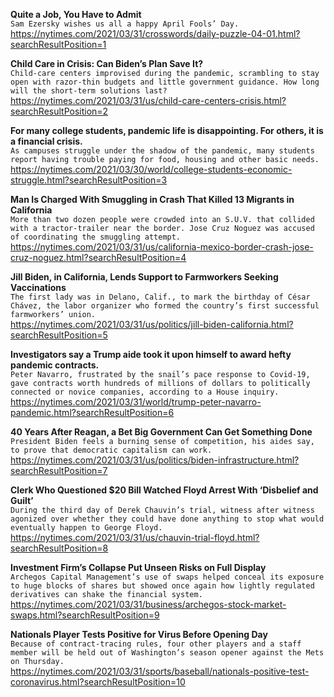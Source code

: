 **Quite a Job, You Have to Admit**\
`Sam Ezersky wishes us all a happy April Fools’ Day.`\
https://nytimes.com/2021/03/31/crosswords/daily-puzzle-04-01.html?searchResultPosition=1

**Child Care in Crisis: Can Biden’s Plan Save It?**\
`Child-care centers improvised during the pandemic, scrambling to stay open with razor-thin budgets and little government guidance. How long will the short-term solutions last?`\
https://nytimes.com/2021/03/31/us/child-care-centers-crisis.html?searchResultPosition=2

**For many college students, pandemic life is disappointing. For others, it is a financial crisis.**\
`As campuses struggle under the shadow of the pandemic, many students report having trouble paying for food, housing and other basic needs.`\
https://nytimes.com/2021/03/30/world/college-students-economic-struggle.html?searchResultPosition=3

**Man Is Charged With Smuggling in Crash That Killed 13 Migrants in California**\
`More than two dozen people were crowded into an S.U.V. that collided with a tractor-trailer near the border. Jose Cruz Noguez was accused of coordinating the smuggling attempt.`\
https://nytimes.com/2021/03/31/us/california-mexico-border-crash-jose-cruz-noguez.html?searchResultPosition=4

**Jill Biden, in California, Lends Support to Farmworkers Seeking Vaccinations**\
`The first lady was in Delano, Calif., to mark the birthday of César Chávez, the labor organizer who formed the country’s first successful farmworkers’ union.`\
https://nytimes.com/2021/03/31/us/politics/jill-biden-california.html?searchResultPosition=5

**Investigators say a Trump aide took it upon himself to award hefty pandemic contracts.**\
`Peter Navarro, frustrated by the snail’s pace response to Covid-19, gave contracts worth hundreds of millions of dollars to politically connected or novice companies, according to a House inquiry.`\
https://nytimes.com/2021/03/31/world/trump-peter-navarro-pandemic.html?searchResultPosition=6

**40 Years After Reagan, a Bet Big Government Can Get Something Done**\
`President Biden feels a burning sense of competition, his aides say, to prove that democratic capitalism can work.`\
https://nytimes.com/2021/03/31/us/politics/biden-infrastructure.html?searchResultPosition=7

**Clerk Who Questioned $20 Bill Watched Floyd Arrest With ‘Disbelief and Guilt’**\
`During the third day of Derek Chauvin’s trial, witness after witness agonized over whether they could have done anything to stop what would eventually happen to George Floyd.`\
https://nytimes.com/2021/03/31/us/chauvin-trial-floyd.html?searchResultPosition=8

**Investment Firm’s Collapse Put Unseen Risks on Full Display**\
`Archegos Capital Management’s use of swaps helped conceal its exposure to huge blocks of shares but showed once again how lightly regulated derivatives can shake the financial system.`\
https://nytimes.com/2021/03/31/business/archegos-stock-market-swaps.html?searchResultPosition=9

**Nationals Player Tests Positive for Virus Before Opening Day**\
`Because of contract-tracing rules, four other players and a staff member will be held out of Washington’s season opener against the Mets on Thursday.`\
https://nytimes.com/2021/03/31/sports/baseball/nationals-positive-test-coronavirus.html?searchResultPosition=10


